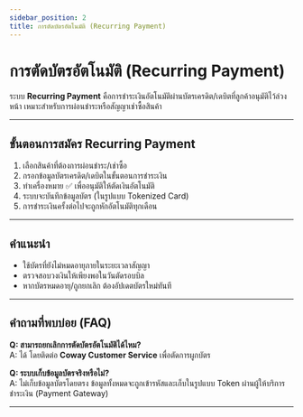 ```yaml
---
sidebar_position: 2
title: การตัดบัตรอัตโนมัติ (Recurring Payment)
---
```


# การตัดบัตรอัตโนมัติ (Recurring Payment)

ระบบ **Recurring Payment** คือการชำระเงินอัตโนมัติผ่านบัตรเครดิต/เดบิตที่ลูกค้าอนุมัติไว้ล่วงหน้า เหมาะสำหรับการผ่อนชำระหรือสัญญาเช่าซื้อสินค้า

***

## ขั้นตอนการสมัคร Recurring Payment

1. เลือกสินค้าที่ต้องการผ่อนชำระ/เช่าซื้อ
2. กรอกข้อมูลบัตรเครดิต/เดบิตในขั้นตอนการชำระเงิน
3. ทำเครื่องหมาย ✅ เพื่ออนุมัติให้ตัดเงินอัตโนมัติ
4. ระบบจะบันทึกข้อมูลบัตร (ในรูปแบบ Tokenized Card)
5. การชำระเงินครั้งต่อไปจะถูกหักอัตโนมัติทุกเดือน

***

## คำแนะนำ

* ใช้บัตรที่ยังไม่หมดอายุภายในระยะเวลาสัญญา
* ตรวจสอบวงเงินให้เพียงพอในวันตัดรอบบิล
* หากบัตรหมดอายุ/ถูกยกเลิก ต้องอัปเดตบัตรใหม่ทันที

***

## คำถามที่พบบ่อย (FAQ)

**Q: สามารถยกเลิกการตัดบัตรอัตโนมัติได้ไหม?**\
A: ได้ โดยติดต่อ **Coway Customer Service** เพื่อตัดการผูกบัตร

**Q: ระบบเก็บข้อมูลบัตรจริงหรือไม่?**\
A: ไม่เก็บข้อมูลบัตรโดยตรง ข้อมูลทั้งหมดจะถูกเข้ารหัสและเก็บในรูปแบบ Token ผ่านผู้ให้บริการชำระเงิน (Payment Gateway)

***
